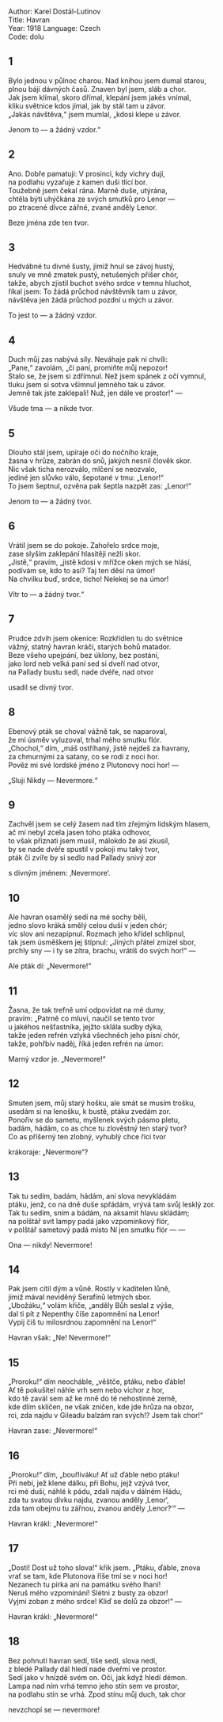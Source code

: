 Author: Karel Dostál-Lutinov  
Title: Havran  
Year: 1918
Language: Czech  
Code: dolu

## 1

Bylo jednou v půlnoc charou. Nad knihou jsem dumal starou,  
plnou bájí dávných časů. Znaven byl jsem, sláb a chor.  
Jak jsem klímal, skoro dřímal, klepání jsem jakés vnímal,  
kliku světnice kdos jímal, jak by stál tam u závor.  
„Jakás návštěva,“ jsem mumlal, „kdosi klepe u závor.  

Jenom to — a žádný vzdor.“  

## 2

Ano. Dobře pamatuji: V prosinci, kdy vichry dují,  
na podlahu vyzařuje z kamen duši tlící bor.  
Toužebně jsem čekal rána. Marně duše, utýrána,  
chtěla býti uhýčkána ze svých smutků pro Lenor —  
po ztracené dívce zářné, zvané anděly Lenor.  

Beze jména zde ten tvor.  

## 3

Hedvábné tu divné šusty, jimiž hnul se závoj hustý,  
snuly ve mně zmatek pustý, netušených příšer chór,  
takže, abych zjistil buchot svého srdce v temnu hluchot,  
říkal jsem: To žádá průchod návštěvník tam u závor,  
návštěva jen žádá průchod pozdní u mých u závor.  

To jest to — a žádný vzdor.  

## 4

Duch můj zas nabývá síly. Neváhaje pak ni chvíli:  
„Pane,“ zavolám, „či paní, promiňte můj nepozor!  
Stalo se, že jsem si zdřímnul. Než jsem spánek z očí vymnul,  
tluku jsem si sotva všimnul jemného tak u závor.  
Jemně tak jste zaklepali! Nuž, jen dále ve prostor!“ —  

Všude tma — a nikde tvor.  

## 5

Dlouho stál jsem, upíraje oči do nočního kraje,  
žasna v hrůze, zabrán do snů, jakých nesnil člověk skor.  
Nic však ticha nerozválo, mlčení se neozvalo,  
jediné jen slůvko válo, šepotané v tmu: „Lenor!“  
To jsem šeptnul, ozvěna pak šeptla nazpět zas: „Lenor!“  

Jenom to — a žádný tvor.  

## 6

Vrátil jsem se do pokoje. Zahořelo srdce moje,  
zase slyším zaklepání hlasitěji nežli skor.  
„Jistě,“ pravím, „jistě kdosi v mřížce oken mých se hlásí,  
podívám se, kdo to asi? Taj ten děsí na úmor!  
Na chvilku buď, srdce, ticho! Nelekej se na úmor!  

Vítr to — a žádný tvor.“  

## 7

Prudce zdvih jsem okenice: Rozkřídlen tu do světnice  
vážný, statný havran kráčí, starých bohů matador.  
Beze všeho upejpání, bez úklony, bez postání,  
jako lord neb velká paní sed si dveří nad otvor,  
na Pallady bustu sedl, nade dvéře, nad otvor  

usadil se divný tvor.  

## 8

Ebenový pták se choval vážně tak, se naparoval,  
že mi úsměv vyluzoval, trhal mého smutku flór.  
„Chochol,“ dím, „máš ostříhaný, jistě nejdeš za havrany,  
za chmurnými za satany, co se rodí z noci hor.  
Pověz mi své lordské jméno z Plutonovy noci hor! —  

„Sluji Nikdy — Nevermore.“  

## 9

Zachvěl jsem se celý žasem nad tím zřejmým lidským hlasem,  
ač mi nebyl zcela jasen toho ptáka odhovor,  
to však přiznati jsem musil, málokdo že asi zkusil,  
by se nade dvéře spustil v pokoji mu taký tvor,  
pták či zvíře by si sedlo nad Pallady snivý zor  

s divným jménem: ‚Nevermore‘.  

## 10

Ale havran osamělý sedí na mé sochy běli,  
jedno slovo kráká smělý celou duší v jeden chór;  
víc slov ani nezapípnul. Rozmach jeho křídel schlípnul,  
tak jsem úsměškem jej štípnul: „Jiných přátel zmizel sbor,  
prchly sny — i ty se zítra, brachu, vrátíš do svých hor!“ —  

Ale pták dí: „Nevermore!“  

## 11

Žasna, že tak trefně umí odpovídat na mé dumy,  
pravím: „Patrně co mluví, naučil se tento tvor  
u jakéhos nešťastníka, jejžto sklála sudby dýka,  
takže jeden refrén vzlyká všechněch jeho písní chór,  
takže, pohřbiv naděj, říká jeden refrén na úmor:  

Marný vzdor je. „Nevermore!“  

## 12

Smuten jsem, můj starý hošku, ale smát se musím trošku,  
usedám si na lenošku, k bustě, ptáku zvedám zor.  
Ponořiv se do sametu, myšlenek svých pásmo pletu,  
badám, hádám, co as chce tu zlověstný ten starý tvor?  
Co as příšerný ten zlobný, vyhublý chce říci tvor  

krákoraje: „Nevermore“?  

## 13

Tak tu sedím, badám, hádám, ani slova nevykládám  
ptáku, jenž, co na dně duše spřádám, vrývá tam svůj lesklý zor.  
Tak tu sedím, sním a bádám, na aksamit hlavu skládám;  
na polštář svit lampy padá jako vzpomínkový flór,  
v polštář sametový padá místo Ní jen smutku flór — —  

Ona — nikdy! Nevermore!  

## 14

Pak jsem cítil dým a vůně. Rostly v kaditelen lůně,  
jimiž mával neviděný Serafínů letmých sbor.  
„Ubožáku,“ volám křiče, „anděly Bůh seslal z výše,  
dal ti pít z Nepenthy číše zapomnění na Lenor!  
Vypij číš tu milosrdnou zapomnění na Lenor!“  

Havran však: „Ne! Nevermore!“  

## 15

„Proroku!“ dím neocháble, „věštče, ptáku, nebo ďáble!  
Ať tě pokušitel náhle vrh sem nebo vichor z hor,  
kdo tě zavál sem až ke mně do té nehostinné země,  
kde dlím sklíčen, ne však zničen, kde jde hrůza na obzor,  
rci, zda najdu v Gileadu balzám ran svých!? Jsem tak chor!“  

Havran zase: „Nevermore!“  

## 16

„Proroku!“ dím, „bouřliváku! Ať už ďáble nebo ptáku!  
Při nebi, jež klene dálku, při Bohu, jejž vzývá tvor,  
rci mé duši, náhlé k pádu, zdali najdu v dálném Hádu,  
zda tu svatou dívku najdu, zvanou anděly ‚Lenor‘,  
zda tam obejmu tu zářnou, zvanou anděly ‚Lenor?‘“ —  

Havran krákl: „Nevermore!“  

## 17

„Dosti! Dost už toho slova!“ křik jsem. „Ptáku, ďáble, znova  
vrať se tam, kde Plutonova říše tmí se v noci hor!  
Nezanech tu pírka ani na památku svého lhaní!  
Neruš mého vzpomínání! Slétni z busty za obzor!  
Vyjmi zoban z mého srdce! Kliď se dolů za obzor!“ —  

Havran krákl: „Nevermore!“  

## 18

Bez pohnutí havran sedí, tiše sedí, slova nedí,  
z bledé Pallady dál hledí nade dveřmi ve prostor.  
Sedí jako v hnízdě svém on. Oči, jak když hledí démon.  
Lampa nad ním vrhá temno jeho stín sem ve prostor,  
na podlahu stín se vrhá. Zpod stínu můj duch, tak chor  

nevzchopí se — nevermore!  
